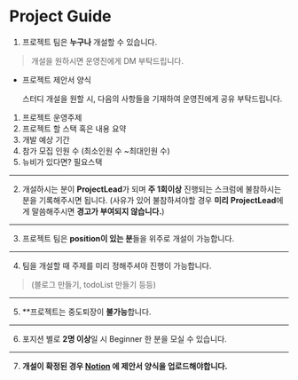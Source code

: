 # Project Guide

1. 프로젝트 팀은 **누구나** 개설할 수 있습니다.

> 개설을 원하시면 운영진에게 DM 부탁드립니다.
>
- 프로젝트 제안서 양식

  스터디 개설을 원할 시, 다음의 사항들을 기재하여 운영진에게 공유 부탁드립니다.

1. 프로젝트 운영주제
2. 프로젝트 할 스택 혹은 내용 요약
3. 개발 예상 기간
4. 참가 모집 인원 수 (최소인원 수 ~최대인원 수)
5. 뉴비가 있다면? 필요스택

---

2. 개설하시는 분이 **ProjectLead**가 되며 **주 1회이상** 진행되는 스크럼에 불참하시는 분을 기록해주시면 됩니다. (사유가 있어 불참하셔야할 경우 **미리** **ProjectLead**에게 말씀해주시면 **경고가 부여되지 않습니다.**)

---

3. 프로젝트 팀은 **position이 있는 분**들을 위주로 개설이 가능합니다.

---

4. 팀을 개설할 때 주제를 미리 정해주셔야 진행이 가능합니다.

> (블로그 만들기, todoList 만들기 등등)
>

 ---

5. **프로젝트는 중도퇴장이 **불가능**합니다.

---

6. 포지션 별로 **2명 이상**일 시 Beginner 한 분을 모실 수 있습니다.

---

7. **개설이 확정된 경우 [Notion](https://www.notion.so/Project-251d2ea9f354421b9b45c89fc10d13d0) 에 제안서 양식을 업로드해야합니다.**
